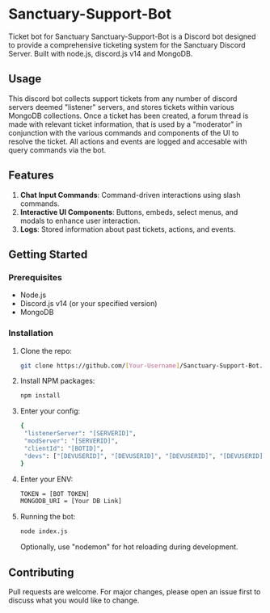 # Sanctuary-Support-Bot
Ticket bot for Sanctuary
Sanctuary-Support-Bot is a Discord bot designed to provide a comprehensive ticketing system for the Sanctuary Discord Server. Built with node.js, discord.js v14 and MongoDB.

## Usage

This discord bot collects support tickets from any number of discord servers deemed "listener" servers, and stores tickets within various MongoDB collections. Once a ticket has been created, a forum thread is made with relevant ticket information, that is used by a "moderator" in conjunction with the various commands and components of the UI to resolve the ticket. All actions and events are logged and accesable with query commands via the bot.

## Features

1. **Chat Input Commands**: Command-driven interactions using slash commands.
2. **Interactive UI Components**: Buttons, embeds, select menus, and modals to enhance user interaction.
3. **Logs**: Stored information about past tickets, actions, and events.

## Getting Started

### Prerequisites

- Node.js
- Discord.js v14 (or your specified version)
- MongoDB

### Installation

1. Clone the repo:
   ```sh
   git clone https://github.com/[Your-Username]/Sanctuary-Support-Bot.git
2. Install NPM packages:
   ```sh
   npm install
3. Enter your config:
   ```sh
   {
    "listenerServer": "[SERVERID]",
    "modServer": "[SERVERID]",
    "clientId": "[BOTID]",
    "devs": ["[DEVUSERID]", "[DEVUSERID]", "[DEVUSERID]", "[DEVUSERID]"]
   }
4. Enter your ENV:
   ```sh
   TOKEN = [BOT TOKEN]
   MONGODB_URI = [Your DB Link]
6. Running the bot:
   ```sh
   node index.js
   ```
   Optionally, use "nodemon" for hot reloading during development.

## Contributing

Pull requests are welcome. For major changes, please open an issue first to discuss what you would like to change. 
